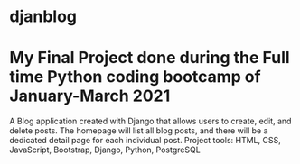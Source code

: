 # djanblog

# My Final Project done during the Full time Python coding bootcamp of January-March 2021

A Blog application created with Django that allows users to create, edit, and delete posts. The homepage will list all blog posts, and there will be a dedicated detail page for each individual post. Project tools: HTML, CSS, JavaScript, Bootstrap, Django, Python, PostgreSQL
